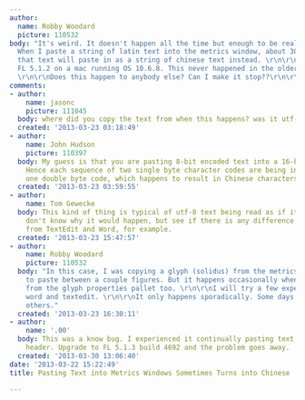 ```yaml
---
author:
  name: Robby Woodard
  picture: 110532
body: "It's weird. It doesn't happen all the time but enough to be really frustrating.
  When I paste a string of latin text into the metrics window, about 30% of the time
  that text will paste in as a string of chinese text instead. \r\n\r\nI am using
  FL 5.1.2 on a mac running OS 10.6.8. This never happened in the older FL version.
  \r\n\r\nDoes this happen to anybody else? Can I make it stop??\r\n\r\n[img:sites/default/files/old-images/chinese_6525.png]"
comments:
- author:
    name: jasonc
    picture: 111045
  body: where did you copy the text from when this happens? was it utf-8?
  created: '2013-03-23 03:18:49'
- author:
    name: John Hudson
    picture: 110397
  body: My guess is that you are pasting 8-bit encoded text into a 16-bit environment.
    Hence each sequence of two single byte character codes are being interpreted as
    one double byte code, which happens to result in Chinese characters.
  created: '2013-03-23 03:59:55'
- author:
    name: Tom Gewecke
  body: This kind of thing is typical of utf-8 text being read as if it were utf-16.  I
    don't know why it would happen, but see if there is any difference between copying
    from TextEdit and Word, for example.
  created: '2013-03-23 15:47:57'
- author:
    name: Robby Woodard
    picture: 110532
  body: "In this case, I was copying a glyph (solidus) from the metrics window itself
    to paste between a couple figures. But it happens occasionally when I copy a name
    from the glyph properties pallet too. \r\n\r\nI will try a few experiments with
    word and textedit. \r\n\r\nIt only happens sporadically. Some days worse than
    others."
  created: '2013-03-23 16:30:11'
- author:
    name: '.00'
  body: This was a know bug. I experienced it continually pasting text into the font
    header. Upgrade to FL 5.1.3 build 4692 and the problem goes away.
  created: '2013-03-30 13:06:40'
date: '2013-03-22 15:22:49'
title: Pasting Text into Metrics Windows Sometimes Turns into Chinese

---
```

